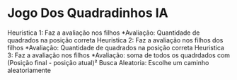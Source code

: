 # Jogo Dos Quadradinhos IA
Heuristica 1: Faz a avaliação nos filhos
*Avaliação: Quantidade de quadrados na posição correta
Heuristica 2: Faz a avaliação nos filhos dos filhos
*Avaliação: Quantidade de quadrados na posição correta
Heuristica 3: Faz a avaliação nos filhos
*Avaliação: soma de todos os quadrdados com (Posição final - posição atual)²
Busca Aleatoria: Escolhe um caminho aleatoriamente
